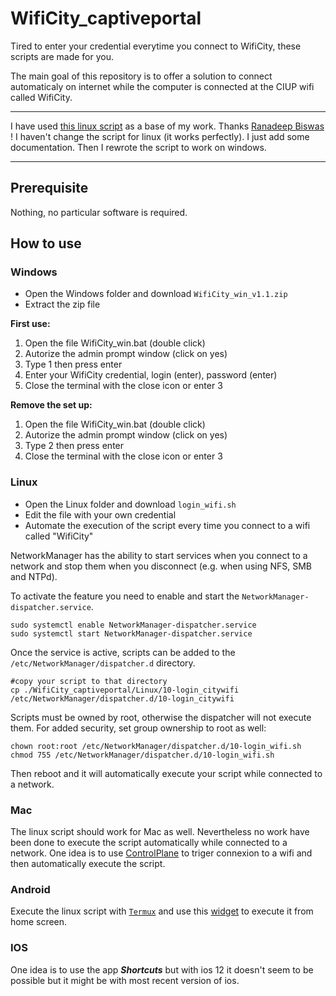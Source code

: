 # WifiCity_captiveportal

Tired to enter your credential everytime you connect to WifiCity, these scripts are made for you.

The main goal of this repository is to offer a solution to connect automaticaly on internet while the computer is connected at the CIUP wifi called WifiCity.


****************************************************************************
I have used [this linux script](https://gist.github.com/rnbguy/6f574caa6b3535162a20750cb1777a09) as a base of my work. Thanks [Ranadeep Biswas](https://gist.github.com/rnbguy) !
I haven't change the script for linux (it works perfectly). I just add some documentation.
Then I rewrote the script to work on windows.
****************************************************************************


## Prerequisite

Nothing, no particular software is required.

## How to use

### Windows

* Open the Windows folder and download `WifiCity_win_v1.1.zip`
* Extract the zip file

**First use:**
1. Open the file WifiCity_win.bat (double click)
2. Autorize the admin prompt window (click on yes)
3. Type 1 then press enter
4. Enter your WifiCity credential, login (enter), password (enter)
5. Close the terminal with the close icon or enter 3

**Remove the set up:**
1. Open the file WifiCity_win.bat (double click)
2. Autorize the admin prompt window (click on yes)
3. Type 2 then press enter
5. Close the terminal with the close icon or enter 3


### Linux

* Open the Linux folder and download `login_wifi.sh`
* Edit the file with your own credential
* Automate the execution of the script every time you connect to a wifi called
"WifiCity"

NetworkManager has the ability to start services when you connect to a network and stop them when you disconnect (e.g. when using NFS, SMB and NTPd).

To activate the feature you need to enable and start the `NetworkManager-dispatcher.service`.
```bash=
sudo systemctl enable NetworkManager-dispatcher.service
sudo systemctl start NetworkManager-dispatcher.service
```

Once the service is active, scripts can be added to the `/etc/NetworkManager/dispatcher.d` directory.

```bash=
#copy your script to that directory
cp ./WifiCity_captiveportal/Linux/10-login_citywifi /etc/NetworkManager/dispatcher.d/10-login_citywifi
```

Scripts must be owned by root, otherwise the dispatcher will not execute them. For added security, set group ownership to root as well: 
```bash=
chown root:root /etc/NetworkManager/dispatcher.d/10-login_wifi.sh
chmod 755 /etc/NetworkManager/dispatcher.d/10-login_wifi.sh
```

Then reboot and it will automatically execute your script while connected to a network.


### Mac

The linux script should work for Mac as well. Nevertheless no work have been done to execute the script automatically while connected to a network. One idea is to use [ControlPlane](https://www.controlplaneapp.com/) to triger connexion to a wifi and then automatically execute the script.

### Android

Execute the linux script with [`Termux`](https://play.google.com/store/apps/details?id=com.termux&fbclid=IwAR0VU0hSW3z2qZTTrm0dH72awzus8Sy-hZXMOPSG6mdUe5M2cq5zRYW0Q8o) and use this [widget](https://play.google.com/store/apps/details?id=com.termux.widget&fbclid=IwAR0rr7g7ghvPZ8juKe1ses1xXTzq50hbIcUDUcbozzb87_pKllknFPW8TBQ) to execute it from home screen.

### IOS

One idea is to use the app ***Shortcuts*** but with ios 12 it doesn't seem to be possible but it might be with most recent version of ios.
